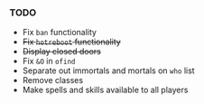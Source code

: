 ### TODO
* Fix `ban` functionality
* ~~Fix `hotreboot` functionality~~
* ~~Display closed doors~~
* Fix `&O` in `ofind`
* Separate out immortals and mortals on `who` list
* Remove classes
 * Make spells and skills available to all players
